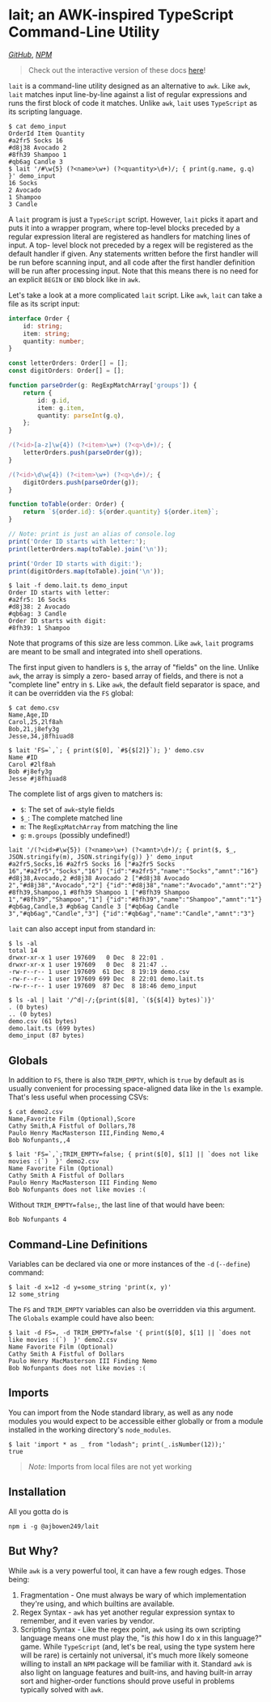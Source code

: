 # lait; an AWK-inspired TypeScript Command-Line Utility

[_GitHub_](https://github.com/ajbowen249/lait),
[_NPM_](https://www.npmjs.com/package/@ajbowen249/lait)

> Check out the interactive version of these docs [here](https://ajbowen249.github.io/lait/)!

`lait` is a command-line utility designed as an alternative to `awk`. Like `awk`, `lait` matches input line-by-line
against a list of regular expressions and runs the first block of code it matches. Unlike `awk`, `lait` uses
`TypeScript` as its scripting language.

```shell
$ cat demo_input
OrderId Item Quantity
#a2fr5 Socks 16
#d8j38 Avocado 2
#8fh39 Shampoo 1
#qb6ag Candle 3
$ lait '/#\w{5} (?<name>\w+) (?<quantity>\d+)/; { print(g.name, g.q) }' demo_input
16 Socks
2 Avocado
1 Shampoo
3 Candle
```

A `lait` program is just a `TypeScript` script. However, `lait` picks it apart and puts it into a wrapper program, where
top-level blocks preceded by a regular expression literal are registered as handlers for matching lines of input. A top-
level block not preceded by a regex will be registered as the default handler if given. Any statements written before
the first handler will be run before scanning input, and all code after the first handler definition will be run after
processing input. Note that this means there is no need for an explicit `BEGIN` or `END` block like in `awk`.

Let's take a look at a more complicated `lait` script. Like `awk`, `lait` can take a file as its script input:

```typescript
interface Order {
    id: string;
    item: string;
    quantity: number;
}

const letterOrders: Order[] = [];
const digitOrders: Order[] = [];

function parseOrder(g: RegExpMatchArray['groups']) {
    return {
        id: g.id,
        item: g.item,
        quantity: parseInt(g.q),
    };
}

/(?<id>[a-z]\w{4}) (?<item>\w+) (?<q>\d+)/; {
    letterOrders.push(parseOrder(g));
}

/(?<id>\d\w{4}) (?<item>\w+) (?<q>\d+)/; {
    digitOrders.push(parseOrder(g));
}

function toTable(order: Order) {
    return `${order.id}: ${order.quantity} ${order.item}`;
}

// Note: print is just an alias of console.log
print('Order ID starts with letter:');
print(letterOrders.map(toTable).join('\n'));

print('Order ID starts with digit:');
print(digitOrders.map(toTable).join('\n'));
```

```shell
$ lait -f demo.lait.ts demo_input
Order ID starts with letter:
#a2fr5: 16 Socks
#d8j38: 2 Avocado
#qb6ag: 3 Candle
Order ID starts with digit:
#8fh39: 1 Shampoo
```

Note that programs of this size are less common. Like `awk`, `lait` programs are meant to be small and integrated into
shell operations.

The first input given to handlers is `$`, the array of "fields" on the line. Unlike `awk`, the array is simply a zero-
based array of fields, and there is not a "complete line" entry in `$`. Like `awk`, the default field separator is
space, and it can be overridden via the `FS` global:

```shell
$ cat demo.csv
Name,Age,ID
Carol,25,2lf8ah
Bob,21,j8efy3g
Jesse,34,j8fhiuad8

$ lait 'FS=`,`; { print($[0], `#${$[2]}`); }' demo.csv
Name #ID
Carol #2lf8ah
Bob #j8efy3g
Jesse #j8fhiuad8
```

The complete list of args given to matchers is:
- `$`: The set of `awk`-style fields
- `$_`: The complete matched line
- `m`: The `RegExpMatchArray` from matching the line
- `g`: `m.groups` (possibly undefined!)

```shell
lait '/(?<id>#\w{5}) (?<name>\w+) (?<amnt>\d+)/; { print($, $_, JSON.stringify(m), JSON.stringify(g)) }' demo_input
#a2fr5,Socks,16 #a2fr5 Socks 16 ["#a2fr5 Socks 16","#a2fr5","Socks","16"] {"id":"#a2fr5","name":"Socks","amnt":"16"}
#d8j38,Avocado,2 #d8j38 Avocado 2 ["#d8j38 Avocado 2","#d8j38","Avocado","2"] {"id":"#d8j38","name":"Avocado","amnt":"2"}
#8fh39,Shampoo,1 #8fh39 Shampoo 1 ["#8fh39 Shampoo 1","#8fh39","Shampoo","1"] {"id":"#8fh39","name":"Shampoo","amnt":"1"}
#qb6ag,Candle,3 #qb6ag Candle 3 ["#qb6ag Candle 3","#qb6ag","Candle","3"] {"id":"#qb6ag","name":"Candle","amnt":"3"}
```

`lait` can also accept input from standard in:

```shell
$ ls -al
total 14
drwxr-xr-x 1 user 197609   0 Dec  8 22:01 .
drwxr-xr-x 1 user 197609   0 Dec  8 21:47 ..
-rw-r--r-- 1 user 197609  61 Dec  8 19:19 demo.csv
-rw-r--r-- 1 user 197609 699 Dec  8 22:01 demo.lait.ts
-rw-r--r-- 1 user 197609  87 Dec  8 18:46 demo_input

$ ls -al | lait '/^d|-/;{print($[8], `(${$[4]} bytes)`)}'
. (0 bytes)
.. (0 bytes)
demo.csv (61 bytes)
demo.lait.ts (699 bytes)
demo_input (87 bytes)
```

## Globals

In addition to `FS`, there is also `TRIM_EMPTY`, which is `true` by default as is usually convenient for processing
space-aligned data like in the `ls` example. That's less useful when processing CSVs:

```shell
$ cat demo2.csv
Name,Favorite Film (Optional),Score
Cathy Smith,A Fistful of Dollars,78
Paulo Henry MacMasterson III,Finding Nemo,4
Bob Nofunpants,,4

$ lait 'FS=`,`;TRIM_EMPTY=false; { print($[0], $[1] || `does not like movies :(`)  }' demo2.csv
Name Favorite Film (Optional)
Cathy Smith A Fistful of Dollars
Paulo Henry MacMasterson III Finding Nemo
Bob Nofunpants does not like movies :(
```

Without `TRIM_EMPTY=false;`, the last line of that would have been:
```shell
Bob Nofunpants 4
```

## Command-Line Definitions

Variables can be declared via one or more instances of the `-d` (`--define`) command:

```shell
$ lait -d x=12 -d y=some_string 'print(x, y)'
12 some_string
```

The `FS` and `TRIM_EMPTY` variables can also be overridden via this argument. The `Globals` example could have also been:

```shell
$ lait -d FS=, -d TRIM_EMPTY=false '{ print($[0], $[1] || `does not like movies :(`)  }' demo2.csv
Name Favorite Film (Optional)
Cathy Smith A Fistful of Dollars
Paulo Henry MacMasterson III Finding Nemo
Bob Nofunpants does not like movies :(
```

## Imports

You can import from the Node standard library, as well as any node modules you would expect to be accessible either
globally or from a module installed in the working directory's `node_modules`.

```shell
$ lait 'import * as _ from "lodash"; print(_.isNumber(12));'
true
```

> *Note:* Imports from local files are not yet working

## Installation

All you gotta do is

```shell
npm i -g @ajbowen249/lait
```

## But Why?

While `awk` is a very powerful tool, it can have a few rough edges. Those being:

1. Fragmentation - One must always be wary of which implementation they're using, and which builtins are available.
2. Regex Syntax - `awk` has yet another regular expression syntax to remember, and it even varies by vendor.
3. Scripting Syntax - Like the regex point, `awk` using its own scripting language means one must play the, "is _this_
   how I do x in this language?" game. While `TypeScript` (and, let's be real, using the type system here will be rare)
   is certainly not universal, it's much more likely someone willing to install an `NPM` package will be familiar with
   it. Standard `awk` is also light on language features and built-ins, and having built-in array sort and higher-order
   functions should prove useful in problems typically solved with `awk`.
